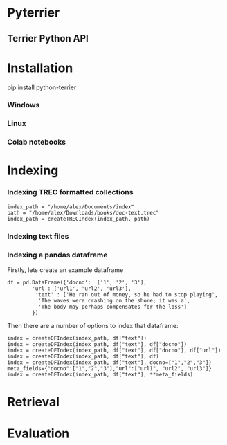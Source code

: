 # Pyterrier

## Terrier Python API

# Installation

pip install python-terrier

### Windows

### Linux

### Colab notebooks

# Indexing

### Indexing TREC formatted collections
```
index_path = "/home/alex/Documents/index"
path = "/home/alex/Downloads/books/doc-text.trec"
index_path = createTRECIndex(index_path, path)
```

### Indexing text files

### Indexing a pandas dataframe

Firstly, lets create an example dataframe

```
df = pd.DataFrame({'docno':  ['1', '2', '3'],
        'url': ['url1', 'url2', 'url3'],
         'text' : ['He ran out of money, so he had to stop playing',
          'The waves were crashing on the shore; it was a',
          'The body may perhaps compensates for the loss']
        })
```

Then there are a number of options to index that dataframe:
```
index = createDFIndex(index_path, df["text"])
index = createDFIndex(index_path, df["text"], df["docno"])
index = createDFIndex(index_path, df["text"], df["docno"], df["url"])
index = createDFIndex(index_path, df["text"], df)
index = createDFIndex(index_path, df["text"], docno=["1","2","3"])
meta_fields={"docno":["1","2","3"],"url":["url1", "url2", "url3"]}
index = createDFIndex(index_path, df["text"], **meta_fields)
```

# Retrieval

# Evaluation
